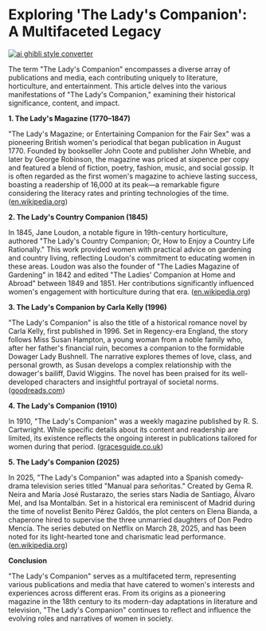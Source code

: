# Exploring 'The Lady's Companion': A Multifaceted Legacy

[![ai ghibli style converter](https://i.imgur.com/dwt8Y5G.gif)](https://witbeam.net/slzx)

The term "The Lady's Companion" encompasses a diverse array of publications and media, each contributing uniquely to literature, horticulture, and entertainment. This article delves into the various manifestations of "The Lady's Companion," examining their historical significance, content, and impact.

**1. The Lady's Magazine (1770–1847)**

"The Lady's Magazine; or Entertaining Companion for the Fair Sex" was a pioneering British women's periodical that began publication in August 1770. Founded by bookseller John Coote and publisher John Wheble, and later by George Robinson, the magazine was priced at sixpence per copy and featured a blend of fiction, poetry, fashion, music, and social gossip. It is often regarded as the first women's magazine to achieve lasting success, boasting a readership of 16,000 at its peak—a remarkable figure considering the literacy rates and printing technologies of the time. ([en.wikipedia.org](https://en.wikipedia.org/wiki/The_Lady%27s_Magazine?utm_source=openai))

**2. The Lady's Country Companion (1845)**

In 1845, Jane Loudon, a notable figure in 19th-century horticulture, authored "The Lady's Country Companion; Or, How to Enjoy a Country Life Rationally." This work provided women with practical advice on gardening and country living, reflecting Loudon's commitment to educating women in these areas. Loudon was also the founder of "The Ladies Magazine of Gardening" in 1842 and edited "The Ladies' Companion at Home and Abroad" between 1849 and 1851. Her contributions significantly influenced women's engagement with horticulture during that era. ([en.wikipedia.org](https://en.wikipedia.org/wiki/Jane_Loudon?utm_source=openai))

**3. The Lady's Companion by Carla Kelly (1996)**

"The Lady's Companion" is also the title of a historical romance novel by Carla Kelly, first published in 1996. Set in Regency-era England, the story follows Miss Susan Hampton, a young woman from a noble family who, after her father's financial ruin, becomes a companion to the formidable Dowager Lady Bushnell. The narrative explores themes of love, class, and personal growth, as Susan develops a complex relationship with the dowager's bailiff, David Wiggins. The novel has been praised for its well-developed characters and insightful portrayal of societal norms. ([goodreads.com](https://www.goodreads.com/en/book/show/222810.The_Lady_s_Companion?utm_source=openai))

**4. The Lady's Companion (1910)**

In 1910, "The Lady's Companion" was a weekly magazine published by R. S. Cartwright. While specific details about its content and readership are limited, its existence reflects the ongoing interest in publications tailored for women during that period. ([gracesguide.co.uk](https://www.gracesguide.co.uk/The_Lady%27s_Companion?utm_source=openai))

**5. The Lady's Companion (2025)**

In 2025, "The Lady's Companion" was adapted into a Spanish comedy-drama television series titled "Manual para señoritas." Created by Gema R. Neira and María José Rustarazo, the series stars Nadia de Santiago, Álvaro Mel, and Isa Montalbán. Set in a historical era reminiscent of Madrid during the time of novelist Benito Pérez Galdós, the plot centers on Elena Bianda, a chaperone hired to supervise the three unmarried daughters of Don Pedro Mencía. The series debuted on Netflix on March 28, 2025, and has been noted for its light-hearted tone and charismatic lead performance. ([en.wikipedia.org](https://en.wikipedia.org/wiki/The_Lady%27s_Companion?utm_source=openai))

**Conclusion**

"The Lady's Companion" serves as a multifaceted term, representing various publications and media that have catered to women's interests and experiences across different eras. From its origins as a pioneering magazine in the 18th century to its modern-day adaptations in literature and television, "The Lady's Companion" continues to reflect and influence the evolving roles and narratives of women in society.